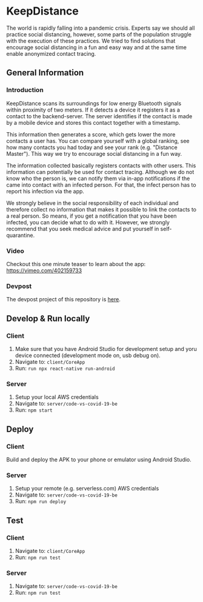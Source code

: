 # KeepDistance

The world is rapidly falling into a pandemic crisis. Experts say we should all practice social distancing, however, some parts of the population struggle with the execution of these practices. We tried to find solutions that encourage social distancing in a fun and easy way and at the same time enable anonymized contact tracing.

## General Information

### Introduction

KeepDistance scans its surroundings for low energy Bluetooth signals within proximity of two meters. If it detects a device it registers it as a contact to the backend-server. The server identifies if the contact is made by a mobile device and stores this contact together with a timestamp.

This information then generates a score, which gets lower the more contacts a user has. You can compare yourself with a global ranking, see how many contacts you had today and see your rank (e.g. "Distance Master"). This way we try to encourage social distancing in a fun way.

The information collected basically registers contacts with other users. This information can potentially be used for contact tracing. Although we do not know who the person is, we can notify them via in-app notifications if the came into contact with an infected person. For that, the infect person has to report his infection via the app.

We strongly believe in the social responsibility of each individual and therefore collect no information that makes it possible to link the contacts to a real person. So means, if you get a notification that you have been infected, you can decide what to do with it. However, we strongly recommend that you seek medical advice and put yourself in self-quarantine.

### Video
Checkout this one minute teaser to learn about the app: https://vimeo.com/402159733

### Devpost
The devpost project of this repository is [here](https://devpost.com/software/keepdistance).

## Develop & Run locally

### Client

1. Make sure that you have Android Studio for development setup and yoru device connected (development mode on, usb debug on).
2. Navigate to: `client/CoreApp`
3. Run: `run npx react-native run-android`

### Server

1. Setup your local AWS credentials
2. Navigate to: `server/code-vs-covid-19-be`
3. Run: `npm start`

## Deploy

### Client

Build and deploy the APK to your phone or emulator using Android Studio.

### Server

1. Setup your remote (e.g. serverless.com) AWS credentials
2. Navigate to: `server/code-vs-covid-19-be`
3. Run: `npm run deploy`


## Test

### Client

1. Navigate to: `client/CoreApp`
2. Run: `npm run test`

### Server

1. Navigate to: `server/code-vs-covid-19-be`
2. Run: `npm run test`
